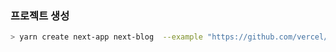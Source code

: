 ### 프로젝트 생성

```bash
> yarn create next-app next-blog  --example "https://github.com/vercel/next-learn/tree/master/basics/learn-starter"
```